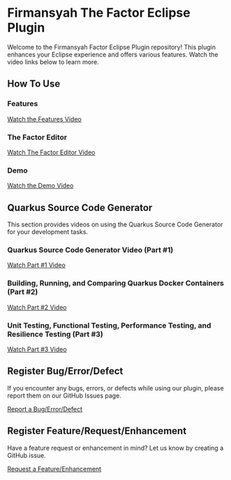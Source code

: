 # Firmansyah The Factor Eclipse Plugin

Welcome to the Firmansyah Factor Eclipse Plugin repository! This plugin enhances your Eclipse experience and offers various features. Watch the video links below to learn more.

## How To Use

### Features
[Watch the Features Video](https://youtu.be/jFHrv93ieGQ?si=gIIEurOyt9GLwk8S)

### The Factor Editor
[Watch The Factor Editor Video](https://youtu.be/N4v91GyLumw?si=9A0Io_UsODP2gAK7)

### Demo
[Watch the Demo Video](https://youtu.be/1303vgwI8x8?si=30izAHm_MrN1ICFT)

## Quarkus Source Code Generator

This section provides videos on using the Quarkus Source Code Generator for your development tasks.

### Quarkus Source Code Generator Video (Part #1)
[Watch Part #1 Video](https://youtu.be/NoiiIOyJOCY)

### Building, Running, and Comparing Quarkus Docker Containers (Part #2)
[Watch Part #2 Video](https://youtu.be/544yONOtzuE)

### Unit Testing, Functional Testing, Performance Testing, and Resilience Testing (Part #3)
[Watch Part #3 Video](https://youtu.be/BokOEW6TIaA)

## Register Bug/Error/Defect

If you encounter any bugs, errors, or defects while using our plugin, please report them on our GitHub Issues page.

[Report a Bug/Error/Defect](https://github.com/firmansyah-github/firmansyah-factor-updates/issues/new?assignees=&labels=&projects=&template=bug_report.md&title=)

## Register Feature/Request/Enhancement

Have a feature request or enhancement in mind? Let us know by creating a GitHub issue.

[Request a Feature/Enhancement](https://github.com/firmansyah-github/firmansyah-factor-updates/issues/new?assignees=&labels=&projects=&template=feature_request.md&title=)
